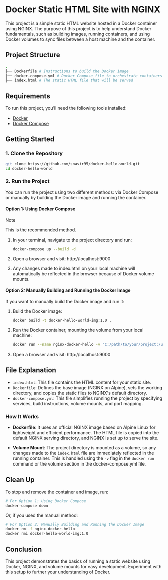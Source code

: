 # Docker Static HTML Site with NGINX

This project is a simple static HTML website hosted in a Docker container using NGINX. The purpose of this project is to help understand Docker fundamentals, such as building images, running containers, and using Docker volumes to sync files between a host machine and the container.

## Project Structure

```bash
.
├── Dockerfile # Instructions to build the Docker image
├── docker-compose.yml # Docker Compose file to orchestrate containers
├── index.html # The static HTML file that will be served
```

## Requirements

To run this project, you’ll need the following tools installed:

- [Docker](https://www.docker.com/get-started)
- [Docker Compose](https://docs.docker.com/compose/install/)

## Getting Started

### 1. Clone the Repository

```bash
git clone https://github.com/snasir95/docker-hello-world.git
cd docker-hello-world
```

### 2. Run the Project

You can run the project using two different methods: via Docker Compose or manually by building the Docker image and running the container.

#### Option 1: Using Docker Compose

> [!NOTE]
> This is the recommended method.

1. In your terminal, navigate to the project directory and run:
   ```bash
   docker-compose up --build -d
   ```
1. Open a browser and visit: http://localhost:9000

1. Any changes made to index.html on your local machine will automatically be reflected in the browser because of Docker volume mounts.

#### Option 2: Manually Building and Running the Docker Image

If you want to manually build the Docker image and run it:

1. Build the Docker image:

   ```bash
   docker build -t docker-hello-world-img:1.0 .
   ```

1. Run the Docker container, mounting the volume from your local machine:

   ```bash
   docker run --name nginx-docker-hello -v "C:/path/to/your/project:/usr/share/nginx/html:ro" -d -p 9000:80 docker-hello-world-img:1.0
   ```

1. Open a browser and visit: http://localhost:9000

## File Explanation

- `index.html`: This file contains the HTML content for your static site.
- `Dockerfile`: Defines the base image (NGINX on Alpine), sets the working directory, and copies the static files to NGINX's default directory.
- `docker-compose.yml`: This file simplifies running the project by specifying services, build instructions, volume mounts, and port mapping.

### How It Works

- **Dockerfile**: It uses an official NGINX image based on Alpine Linux for lightweight and efficient performance. The HTML file is copied into the default NGINX serving directory, and NGINX is set up to serve the site.

- **Volume Mount**: The project directory is mounted as a volume, so any changes made to the `index.html` file are immediately reflected in the running container. This is handled using the `-v` flag in the `docker run` command or the volume section in the docker-compose.yml file.

## Clean Up

To stop and remove the container and image, run:

```bash
# For Option 1: Using Docker Compose
docker-compose down
```

Or, if you used the manual method:

```bash
# For Option 2: Manually Building and Running the Docker Image
docker rm -f nginx-docker-hello
docker rmi docker-hello-world-img:1.0
```

## Conclusion

This project demonstrates the basics of running a static website using Docker, NGINX, and volume mounts for easy development. Experiment with this setup to further your understanding of Docker.
